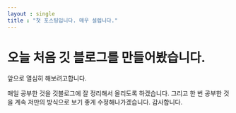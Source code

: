 ```yaml
---
layout : single
title : "첫 포스팅입니다. 매우 설렙니다."
---
```


# 오늘 처음 깃 블로그를 만들어봤습니다.

앞으로 열심히 해보려고합니다.

매일 공부한 것을 깃블로그에 잘 정리해서 올리도록 하겠습니다.
그리고 한 번 공부한 것을 계속 저만의 방식으로 보기 좋게 수정해나가겠습니다.
감사합니다.